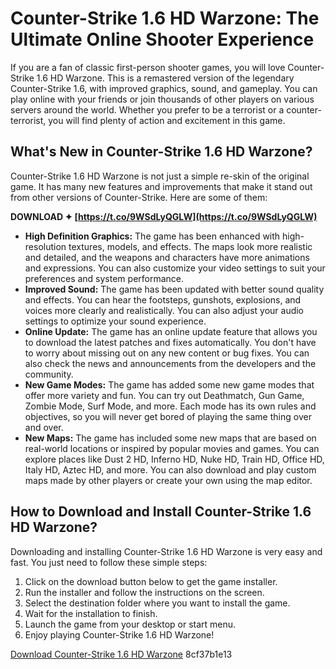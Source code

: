 
 
# Counter-Strike 1.6 HD Warzone: The Ultimate Online Shooter Experience
 
If you are a fan of classic first-person shooter games, you will love Counter-Strike 1.6 HD Warzone. This is a remastered version of the legendary Counter-Strike 1.6, with improved graphics, sound, and gameplay. You can play online with your friends or join thousands of other players on various servers around the world. Whether you prefer to be a terrorist or a counter-terrorist, you will find plenty of action and excitement in this game.
 
## What's New in Counter-Strike 1.6 HD Warzone?
 
Counter-Strike 1.6 HD Warzone is not just a simple re-skin of the original game. It has many new features and improvements that make it stand out from other versions of Counter-Strike. Here are some of them:
 
**DOWNLOAD ✦ [https://t.co/9WSdLyQGLW](https://t.co/9WSdLyQGLW)**


 
- **High Definition Graphics:** The game has been enhanced with high-resolution textures, models, and effects. The maps look more realistic and detailed, and the weapons and characters have more animations and expressions. You can also customize your video settings to suit your preferences and system performance.
- **Improved Sound:** The game has been updated with better sound quality and effects. You can hear the footsteps, gunshots, explosions, and voices more clearly and realistically. You can also adjust your audio settings to optimize your sound experience.
- **Online Update:** The game has an online update feature that allows you to download the latest patches and fixes automatically. You don't have to worry about missing out on any new content or bug fixes. You can also check the news and announcements from the developers and the community.
- **New Game Modes:** The game has added some new game modes that offer more variety and fun. You can try out Deathmatch, Gun Game, Zombie Mode, Surf Mode, and more. Each mode has its own rules and objectives, so you will never get bored of playing the same thing over and over.
- **New Maps:** The game has included some new maps that are based on real-world locations or inspired by popular movies and games. You can explore places like Dust 2 HD, Inferno HD, Nuke HD, Train HD, Office HD, Italy HD, Aztec HD, and more. You can also download and play custom maps made by other players or create your own using the map editor.

## How to Download and Install Counter-Strike 1.6 HD Warzone?
 
Downloading and installing Counter-Strike 1.6 HD Warzone is very easy and fast. You just need to follow these simple steps:

1. Click on the download button below to get the game installer.
2. Run the installer and follow the instructions on the screen.
3. Select the destination folder where you want to install the game.
4. Wait for the installation to finish.
5. Launch the game from your desktop or start menu.
6. Enjoy playing Counter-Strike 1.6 HD Warzone!

[Download Counter-Strike 1.6 HD Warzone](https://www.cs-warzone.com/download-cs16hd/)
 8cf37b1e13
 
